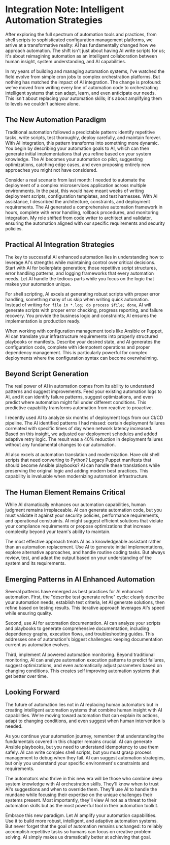 # Integration Note: Intelligent Automation Strategies

After exploring the full spectrum of automation tools and practices, from shell scripts to sophisticated configuration management platforms, we arrive at a transformative reality: AI has fundamentally changed how we approach automation. The shift isn't just about having AI write scripts for us; it's about reimagining automation as an intelligent collaboration between human insight, system understanding, and AI capabilities.

In my years of building and managing automation systems, I've watched the field evolve from simple cron jobs to complex orchestration platforms. But nothing has matched the impact of AI integration. The change is profound: we've moved from writing every line of automation code to orchestrating intelligent systems that can adapt, learn, and even anticipate our needs. This isn't about replacing your automation skills; it's about amplifying them to levels we couldn't achieve alone.

## The New Automation Paradigm

Traditional automation followed a predictable pattern: identify repetitive tasks, write scripts, test thoroughly, deploy carefully, and maintain forever. With AI integration, this pattern transforms into something more dynamic. You begin by describing your automation goals to AI, which can then generate initial implementations that you refine based on your system knowledge. The AI becomes your automation co pilot, suggesting optimizations, catching edge cases, and even proposing entirely new approaches you might not have considered.

Consider a real scenario from last month: I needed to automate the deployment of a complex microservices application across multiple environments. In the past, this would have meant weeks of writing deployment scripts, configuration templates, and test harnesses. With AI assistance, I described the architecture, constraints, and deployment requirements. The AI generated a comprehensive automation framework in hours, complete with error handling, rollback procedures, and monitoring integration. My role shifted from code writer to architect and validator, ensuring the automation aligned with our specific requirements and security policies.

## Practical AI Integration Strategies

The key to successful AI enhanced automation lies in understanding how to leverage AI's strengths while maintaining control over critical decisions. Start with AI for boilerplate generation; those repetitive script structures, error handling patterns, and logging frameworks that every automation needs. Let AI handle the tedious parts while you focus on the logic that makes your automation unique.

For shell scripting, AI excels at generating robust scripts with proper error handling, something many of us skip when writing quick automation. Instead of writing `for file in *.log; do process $file; done`, AI will generate scripts with proper error checking, progress reporting, and failure recovery. You provide the business logic and constraints; AI ensures the implementation is production ready.

When working with configuration management tools like Ansible or Puppet, AI can translate your infrastructure requirements into properly structured playbooks or manifests. Describe your desired state, and AI generates the configuration code, complete with idempotent operations and proper dependency management. This is particularly powerful for complex deployments where the configuration syntax can become overwhelming.

## Beyond Script Generation

The real power of AI in automation comes from its ability to understand patterns and suggest improvements. Feed your existing automation logs to AI, and it can identify failure patterns, suggest optimizations, and even predict where automation might fail under different conditions. This predictive capability transforms automation from reactive to proactive.

I recently used AI to analyze six months of deployment logs from our CI/CD pipeline. The AI identified patterns I had missed: certain deployment failures correlated with specific times of day when network latency increased. Based on this insight, we adjusted our deployment schedules and added adaptive retry logic. The result was a 40% reduction in deployment failures without any fundamental changes to our automation.

AI also excels at automation translation and modernization. Have old shell scripts that need converting to Python? Legacy Puppet manifests that should become Ansible playbooks? AI can handle these translations while preserving the original logic and adding modern best practices. This capability is invaluable when modernizing automation infrastructure.

## The Human Element Remains Critical

While AI dramatically enhances our automation capabilities, human judgment remains irreplaceable. AI can generate automation code, but you must validate it against your security policies, performance requirements, and operational constraints. AI might suggest efficient solutions that violate your compliance requirements or propose optimizations that increase complexity beyond your team's ability to maintain.

The most effective approach treats AI as a knowledgeable assistant rather than an automation replacement. Use AI to generate initial implementations, explore alternative approaches, and handle routine coding tasks. But always review, test, and adapt the output based on your understanding of the system and its requirements.

## Emerging Patterns in AI Enhanced Automation

Several patterns have emerged as best practices for AI enhanced automation. First, the "describe test generate refine" cycle: clearly describe your automation needs, establish test criteria, let AI generate solutions, then refine based on testing results. This iterative approach leverages AI's speed while ensuring quality.

Second, use AI for automation documentation. AI can analyze your scripts and playbooks to generate comprehensive documentation, including dependency graphs, execution flows, and troubleshooting guides. This addresses one of automation's biggest challenges: keeping documentation current as automation evolves.

Third, implement AI powered automation monitoring. Beyond traditional monitoring, AI can analyze automation execution patterns to predict failures, suggest optimizations, and even automatically adjust parameters based on changing conditions. This creates self improving automation systems that get better over time.

## Looking Forward

The future of automation lies not in AI replacing human automators but in creating intelligent automation systems that combine human insight with AI capabilities. We're moving toward automation that can explain its actions, adapt to changing conditions, and even suggest when human intervention is needed.

As you continue your automation journey, remember that understanding the fundamentals covered in this chapter remains crucial. AI can generate Ansible playbooks, but you need to understand idempotency to use them safely. AI can write complex shell scripts, but you must grasp process management to debug when they fail. AI can suggest automation strategies, but only you understand your specific environment's constraints and requirements.

The automators who thrive in this new era will be those who combine deep system knowledge with AI orchestration skills. They'll know when to trust AI's suggestions and when to override them. They'll use AI to handle the mundane while focusing their expertise on the unique challenges their systems present. Most importantly, they'll view AI not as a threat to their automation skills but as the most powerful tool in their automation toolkit.

Embrace this new paradigm. Let AI amplify your automation capabilities. Use it to build more robust, intelligent, and adaptive automation systems. But never forget that the goal of automation remains unchanged: to reliably accomplish repetitive tasks so humans can focus on creative problem solving. AI simply makes us dramatically better at achieving that goal.